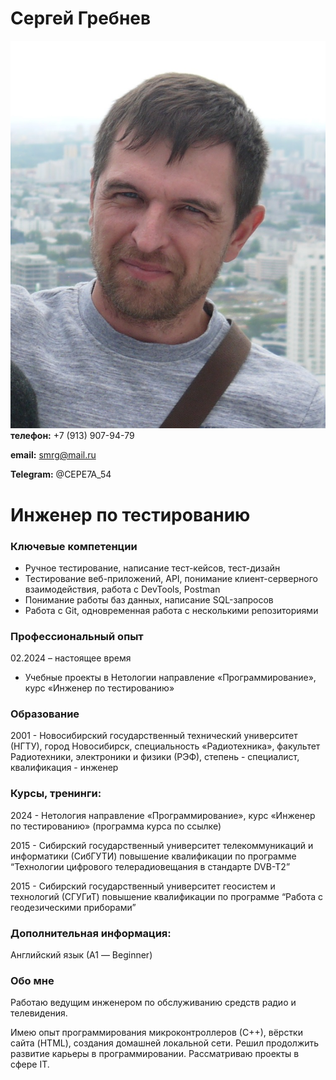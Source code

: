 # Сергей Гребнев

![](/img/serg.jpg)
**телефон:** +7 (913) 907-94-79

**email:** smrg@mail.ru

**Telegram:** @CEPE7A_54


# Инженер по тестированию


### Ключевые компетенции

- Ручное тестирование, написание тест-кейсов, тест-дизайн
- Тестирование веб-приложений, API, понимание клиент-серверного взаимодействия, работа с DevTools, Postman
- Понимание работы баз данных, написание SQL-запросов
- Работа с Git, одновременная работа с несколькими репозиториями



### Профессиональный опыт
02.2024 – настоящее время
- Учебные проекты в Нетологии
направление «Программирование», курс «Инженер по тестированию» 

### Образование
2001 - Новосибирский государственный технический университет (НГТУ), город Новосибирск,
специальность «Радиотехника», факультет Радиотехники, электроники и физики (РЭФ), степень - специалист, квалификация - инженер

### Курсы, тренинги:
2024 - 
Нетология
направление «Программирование», курс «Инженер по тестированию» (программа курса по ссылке)

2015 - 
Сибирский государственный университет телекоммуникаций и информатики (СибГУТИ)
повышение квалификации по программе “Технологии цифрового телерадиовещания в стандарте DVB-T2”

2015 - 
Сибирский государственный университет геосистем  и технологий (СГУГиТ)
повышение квалификации по программе “Работа с геодезическими приборами”


### Дополнительная информация:
Английский язык (А1 — Beginner)

### Обо мне

Работаю ведущим инженером по обслуживанию средств радио и телевидения. 

Имею опыт программирования микроконтроллеров (С++), вёрстки сайта (HTML), создания домашней локальной сети. Решил продолжить развитие карьеры в программировании. Рассматриваю проекты в сфере IT.
